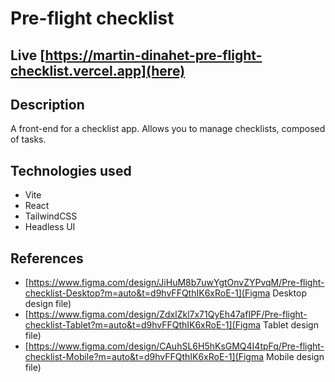 # Pre-flight checklist

## Live [https://martin-dinahet-pre-flight-checklist.vercel.app](here)

## Description

A front-end for a checklist app. Allows you to manage checklists, composed of tasks.

## Technologies used

- Vite
- React
- TailwindCSS
- Headless UI

## References

- [https://www.figma.com/design/JiHuM8b7uwYgtOnvZYPvqM/Pre-flight-checklist-Desktop?m=auto&t=d9hvFFQthIK6xRoE-1](Figma Desktop design file)
- [https://www.figma.com/design/ZdxlZkl7x71QyEh47afIPF/Pre-flight-checklist-Tablet?m=auto&t=d9hvFFQthIK6xRoE-1](Figma Tablet design file)
- [https://www.figma.com/design/CAuhSL6H5hKsGMQ4I4tpFq/Pre-flight-checklist-Mobile?m=auto&t=d9hvFFQthIK6xRoE-1](Figma Mobile design file)
